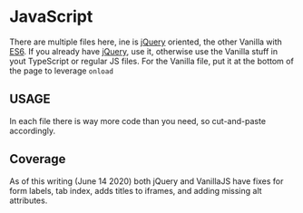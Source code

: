 # JavaScript

There are multiple files here, ine is [jQuery] oriented, the other Vanilla with [ES6]. If you already have [jQuery], use it, otherwise use the Vanilla stuff in yout TypeScript or regular JS files. For the Vanilla file, put it at the bottom of the page to leverage `onload`

## USAGE

In each file there is way more code than you need, so cut-and-paste accordingly.

## Coverage

As of this writing (June 14 2020) both jQuery and VanillaJS have fixes for form labels, tab index, adds titles to iframes, and adding missing alt attributes.

[jquery]: http://jquery.com
[es6]: http://es6-features.org/#Constants
